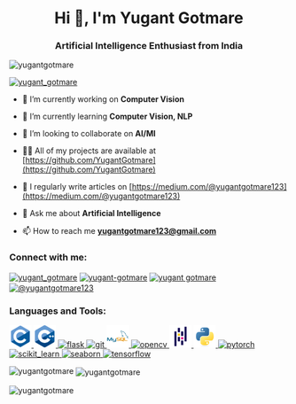 <h1 align="center">Hi 👋, I'm Yugant Gotmare</h1>
<h3 align="center">Artificial Intelligence Enthusiast from India</h3>


<p align="left"> <img src="https://komarev.com/ghpvc/?username=yugantgotmare&label=Profile%20views&color=0e75b6&style=flat" alt="yugantgotmare" /> </p>

<p align="left"> <a href="https://twitter.com/yugant_gotmare" target="blank"><img src="https://img.shields.io/twitter/follow/yugant_gotmare?logo=twitter&style=for-the-badge" alt="yugant_gotmare" /></a> </p>

- 🔭 I’m currently working on **Computer Vision**

- 🌱 I’m currently learning **Computer Vision, NLP**

- 👯 I’m looking to collaborate on **AI/Ml**

- 👨‍💻 All of my projects are available at [https://github.com/YugantGotmare](https://github.com/YugantGotmare)

- 📝 I regularly write articles on [https://medium.com/@yugantgotmare123](https://medium.com/@yugantgotmare123)

- 💬 Ask me about **Artificial Intelligence**

- 📫 How to reach me **yugantgotmare123@gmail.com**

<h3 align="left">Connect with me:</h3>
<p align="left">
<a href="https://twitter.com/yugant_gotmare" target="blank"><img align="center" src="https://raw.githubusercontent.com/rahuldkjain/github-profile-readme-generator/master/src/images/icons/Social/twitter.svg" alt="yugant_gotmare" height="30" width="40" /></a>
<a href="https://linkedin.com/in/yugant-gotmare" target="blank"><img align="center" src="https://raw.githubusercontent.com/rahuldkjain/github-profile-readme-generator/master/src/images/icons/Social/linked-in-alt.svg" alt="yugant-gotmare" height="30" width="40" /></a>
<a href="https://kaggle.com/yugant gotmare" target="blank"><img align="center" src="https://raw.githubusercontent.com/rahuldkjain/github-profile-readme-generator/master/src/images/icons/Social/kaggle.svg" alt="yugant gotmare" height="30" width="40" /></a>
<a href="https://medium.com/@yugantgotmare123" target="blank"><img align="center" src="https://raw.githubusercontent.com/rahuldkjain/github-profile-readme-generator/master/src/images/icons/Social/medium.svg" alt="@yugantgotmare123" height="30" width="40" /></a>
</p>

<h3 align="left">Languages and Tools:</h3>
<p align="left"> <a href="https://www.cprogramming.com/" target="_blank" rel="noreferrer"> <img src="https://raw.githubusercontent.com/devicons/devicon/master/icons/c/c-original.svg" alt="c" width="40" height="40"/> </a> <a href="https://www.w3schools.com/cpp/" target="_blank" rel="noreferrer"> <img src="https://raw.githubusercontent.com/devicons/devicon/master/icons/cplusplus/cplusplus-original.svg" alt="cplusplus" width="40" height="40"/> </a> <a href="https://flask.palletsprojects.com/" target="_blank" rel="noreferrer"> <img src="https://www.vectorlogo.zone/logos/pocoo_flask/pocoo_flask-icon.svg" alt="flask" width="40" height="40"/> </a> <a href="https://git-scm.com/" target="_blank" rel="noreferrer"> <img src="https://www.vectorlogo.zone/logos/git-scm/git-scm-icon.svg" alt="git" width="40" height="40"/> </a> <a href="https://www.mysql.com/" target="_blank" rel="noreferrer"> <img src="https://raw.githubusercontent.com/devicons/devicon/master/icons/mysql/mysql-original-wordmark.svg" alt="mysql" width="40" height="40"/> </a> <a href="https://opencv.org/" target="_blank" rel="noreferrer"> <img src="https://www.vectorlogo.zone/logos/opencv/opencv-icon.svg" alt="opencv" width="40" height="40"/> </a> <a href="https://pandas.pydata.org/" target="_blank" rel="noreferrer"> <img src="https://raw.githubusercontent.com/devicons/devicon/2ae2a900d2f041da66e950e4d48052658d850630/icons/pandas/pandas-original.svg" alt="pandas" width="40" height="40"/> </a> <a href="https://www.python.org" target="_blank" rel="noreferrer"> <img src="https://raw.githubusercontent.com/devicons/devicon/master/icons/python/python-original.svg" alt="python" width="40" height="40"/> </a> <a href="https://pytorch.org/" target="_blank" rel="noreferrer"> <img src="https://www.vectorlogo.zone/logos/pytorch/pytorch-icon.svg" alt="pytorch" width="40" height="40"/> </a> <a href="https://scikit-learn.org/" target="_blank" rel="noreferrer"> <img src="https://upload.wikimedia.org/wikipedia/commons/0/05/Scikit_learn_logo_small.svg" alt="scikit_learn" width="40" height="40"/> </a> <a href="https://seaborn.pydata.org/" target="_blank" rel="noreferrer"> <img src="https://seaborn.pydata.org/_images/logo-mark-lightbg.svg" alt="seaborn" width="40" height="40"/> </a> <a href="https://www.tensorflow.org" target="_blank" rel="noreferrer"> <img src="https://www.vectorlogo.zone/logos/tensorflow/tensorflow-icon.svg" alt="tensorflow" width="40" height="40"/> </a> </p>

<p><img align="left" src="https://github-readme-stats.vercel.app/api/top-langs?username=yugantgotmare&show_icons=true&locale=en&layout=compact" alt="yugantgotmare" /></p>

<p>&nbsp;<img align="center" src="https://github-readme-stats.vercel.app/api?username=yugantgotmare&show_icons=true&locale=en" alt="yugantgotmare" /></p>

<p><img align="center" src="https://github-readme-streak-stats.herokuapp.com/?user=yugantgotmare&" alt="yugantgotmare" /></p>
